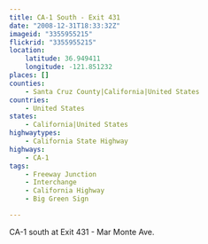 ```yaml
---
title: CA-1 South - Exit 431
date: "2008-12-31T18:33:32Z"
imageid: "3355955215"
flickrid: "3355955215"
location:
    latitude: 36.949411
    longitude: -121.851232
places: []
counties:
    - Santa Cruz County|California|United States
countries:
    - United States
states:
    - California|United States
highwaytypes:
    - California State Highway
highways:
    - CA-1
tags:
    - Freeway Junction
    - Interchange
    - California Highway
    - Big Green Sign

---
```

CA-1 south at Exit 431 - Mar Monte Ave.